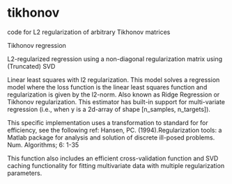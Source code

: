 # tikhonov
code for L2 regularization of arbitrary Tikhonov matrices

Tikhonov regression

L2-regularized regression using a non-diagonal regularization matrix using (Truncated) SVD

Linear least squares with l2 regularization.
This model solves a regression model where the loss function is the linear least squares function and regularization is given by the l2-norm. Also known as Ridge Regression or Tikhonov regularization. This estimator has built-in support for multi-variate regression (i.e., when y is a 2d-array of shape [n_samples, n_targets]).

This specific implementation uses a transformation to standard for for efficiency, see the following ref:
Hansen, PC. (1994).Regularization tools: a Matlab package for analysis and solution of discrete ill-posed problems. Num. Algorithms; 6: 1-35

This function also includes an efficient cross-validation function and SVD caching functionality for fitting multivariate data with multiple regularization parameters.
